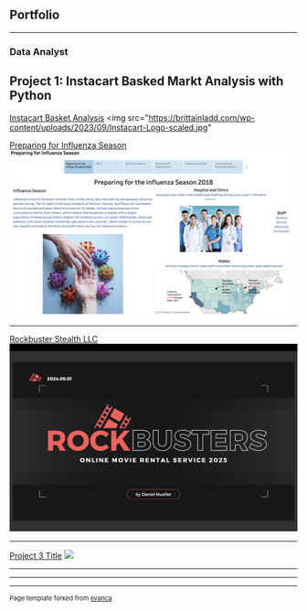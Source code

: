 ## Portfolio

---

### Data Analyst

## Project 1: Instacart Basked Markt Analysis with Python

[Instacart Basket Analysis](https://github.com/DanielsData91/Instacart-Basket-Analysis)
<img src="https://brittainladd.com/wp-content/uploads/2023/09/Instacart-Logo-scaled.jpg"

[Preparing for Influenza Season](https://public.tableau.com/shared/YQ6WCNN4P?:display_count=n&:origin=viz_share_link/)
<img src="images/Influenza Season_Project.png"/>

---
[Rockbuster Stealth LLC]([pdf/Rockbuster.pdf](https://github.com/DanielsData91/Rockbuster-Stealth-Project))
<img src="images/Rockbuster_Project.png"/>

---
[Project 3 Title](http://example.com/)
<img src="images/dummy_thumbnail.jpg?raw=true"/>

---



---




---
<p style="font-size:11px">Page template forked from <a href="https://github.com/evanca/quick-portfolio">evanca</a></p>
<!-- Remove above link if you don't want to attibute -->
